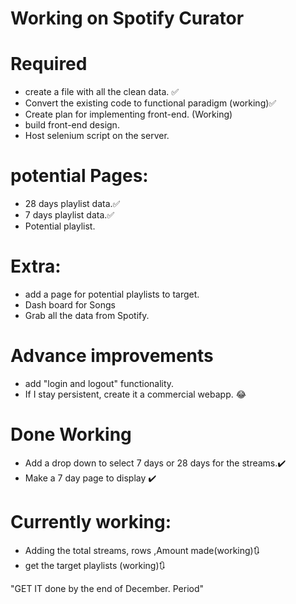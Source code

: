 # Working on **Spotify Curator**
# Required
* create a file with all the clean data. ✅
* Convert the existing code to functional paradigm (working)✅
* Create plan for implementing front-end. (Working)
* build front-end design.
* Host selenium script on the server.

# potential Pages:
* 28 days playlist data.✅
* 7 days playlist data.✅
* Potential playlist.

# Extra:

* add a page for potential playlists to target.
* Dash board for Songs
* Grab all the data from Spotify.

# Advance improvements

* add "login and logout" functionality.
* If I stay persistent, create it a commercial webapp. 😂


# Done Working
* Add a drop down to select 7 days or 28 days for the streams.✔️
* Make a 7 day page to display ✔️

# Currently working:
* Adding the total streams, rows ,Amount made(working)🔃
* get the target playlists (working)🔃



"GET IT done by the end of December. Period"
